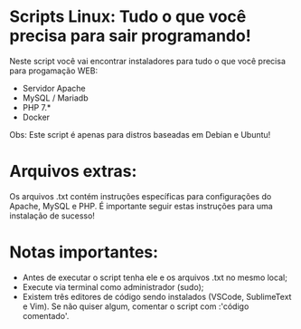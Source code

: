 # Scripts Linux: Tudo o que você precisa para sair programando!

Neste script você vai encontrar instaladores para tudo o que você precisa para progamação WEB:
- Servidor Apache 
- MySQL / Mariadb 
- PHP 7.* 
- Docker 

Obs: Este script é apenas para distros baseadas em Debian e Ubuntu!

# Arquivos extras:

Os arquivos .txt contém instruções específicas para configurações do Apache, MySQL e PHP. É importante seguir estas instruções para uma instalação de sucesso!

# Notas importantes:

- Antes de executar o script tenha ele e os arquivos .txt no mesmo local; 
- Execute via terminal como administrador (sudo); 
- Existem três editores de código sendo instalados (VSCode, SublimeText e Vim). Se não quiser algum, comentar o script com :'código comentado'.  
